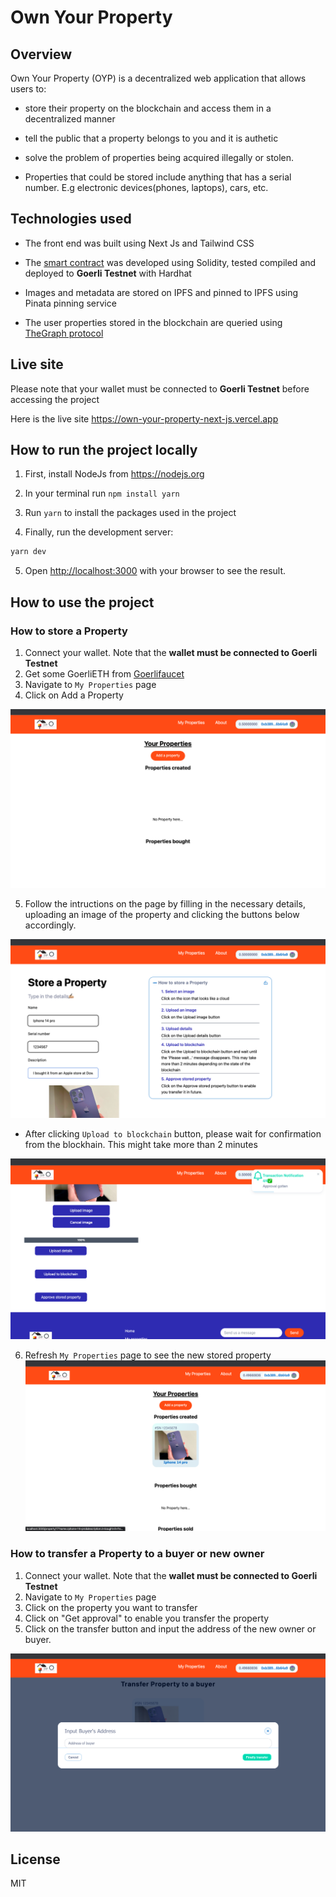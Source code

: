 # Own Your Property

## Overview

Own Your Property (OYP) is a decentralized web application that allows users to:

- store their property on the blockchain and access them in a decentralized manner

- tell the public that a property belongs to you and it is authetic

- solve the problem of properties being acquired illegally or stolen.

- Properties that could be stored include anything that has a serial number. E.g electronic devices(phones, laptops), cars, etc.

## Technologies used

- The front end was built using Next Js and Tailwind CSS

- The [smart contract](https://github.com/Joshuailuma/Own_your_property_hardhat) was developed using Solidity, tested compiled and deployed to **Goerli Testnet** with Hardhat

- Images and metadata are stored on IPFS and pinned to IPFS using Pinata pinning service

- The user properties stored in the blockchain are queried using [TheGraph protocol](https://github.com/Joshuailuma/Graph_Transfer_Property)

## Live site

Please note that your wallet must be connected to **Goerli Testnet** before accessing the project

Here is the live site https://own-your-property-next-js.vercel.app

## How to run the project locally

1. First, install NodeJs from https://nodejs.org

2. In your terminal run `npm install yarn`

3. Run `yarn` to install the packages used in the project

4. Finally, run the development server:

```bash
yarn dev
```

5. Open [http://localhost:3000](http://localhost:3000) with your browser to see the result.

## How to use the project

### How to store a Property

1. Connect your wallet. Note that the **wallet must be connected to Goerli Testnet**
2. Get some GoerliETH from [Goerlifaucet](https://goerlifaucet.com/)
3. Navigate to `My Properties` page
4. Click on Add a Property

![screenshot1](https://github.com/Joshuailuma/Own-Your-Property-Next-JS/blob/main/screenshot1.png?raw=true)

5. Follow the intructions on the page by filling in the necessary details, uploading an image of the property and clicking the buttons below accordingly.

![screenshot2](https://github.com/Joshuailuma/Own-Your-Property-Next-JS/blob/main/screenshot2.png?raw=true)

- After clicking `Upload to blockchain` button, please wait for confirmation from the blockhain. This might take more than 2 minutes

![screenshot3](https://github.com/Joshuailuma/Own-Your-Property-Next-JS/blob/main/screenshot3.png?raw=true)

6. Refresh `My Properties` page to see the new stored property
   ![screenshot4](https://github.com/Joshuailuma/Own-Your-Property-Next-JS/blob/main/screenshot4.png?raw=true)

### How to transfer a Property to a buyer or new owner

1. Connect your wallet. Note that the **wallet must be connected to Goerli Testnet**
2. Navigate to `My Properties` page
3. Click on the property you want to transfer
4. Click on "Get approval" to enable you transfer the property
5. Click on the transfer button and input the address of the new owner or buyer.

![screenshot5](https://github.com/Joshuailuma/Own-Your-Property-Next-JS/blob/main/screenshot5.png?raw=true)

## License

MIT
